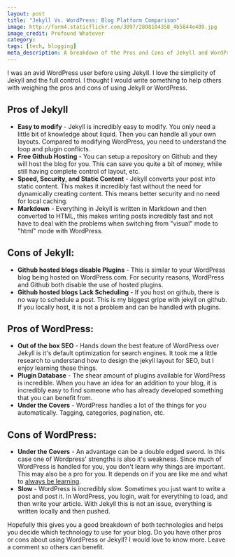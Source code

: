 ```yaml
---
layout: post
title: "Jekyll Vs. WordPress: Blog Platform Comparison"
image: http://farm4.staticflickr.com/3097/2808104358_4b5844e409.jpg
image_credit: Profound Whatever
category: 
tags: [tech, blogging]
meta_description: A breakdown of the Pros and Cons of Jekyll and WordPress. Know which platform you should use.
---
```


I was an avid WordPress user before using Jekyll. I love the simplicity of Jekyll and the full control. I thought I would write something to help others with weighing the pros and cons of using Jekyll or WordPress.

## Pros of Jekyll
* __Easy to modify__ - Jekyll is incredibly easy to modify. You only need a little bit of knowledge about liquid. Then you can handle all your own layouts. Compared to modifying WordPress, you need to understand the loop and plugin conflicts.
* __Free Github Hosting__ - You can setup a repository on Github and they will host the blog for you. This can save you quite a bit of money, while still having complete control of layout, etc.
* __Speed, Security, and Static Content__ - Jekyll converts your post into static content. This makes it incredibly fast without the need for dynamically creating content. This means better security and no need for local caching.
* __Markdown__ - Everything in Jekyll is written in Markdown and then converted to HTML, this makes writing posts incredibly fast and not have to deal with the problems when switching from "visual" mode to "html" mode with WordPress.

## Cons of Jekyll:
* __Github hosted blogs disable Plugins__ - This is similar to your WordPress blog being hosted on WordPress.com. For security reasons, WordPress and Github both disable the use of hosted plugins.
* __Github hosted blogs Lack Scheduling__ - If you host on github, there is no way to schedule a post. This is my biggest gripe with jekyll on github. If you locally host, it is not a problem and can be handled with plugins.

## Pros of WordPress:
* __Out of the box SEO__ - Hands down the best feature of WordPress over Jekyll is it's default optimization for search engines. It took me a little research to understand how to design the jekyll layout for SEO, but I enjoy learning these things. 
* __Plugin Database__ - The shear amount of plugins available for WordPress is incredible. When you have an idea for an addition to your blog, it is incredibly easy to find someone who has already developed something that you can benefit from.
* __Under the Covers__ - WordPress handles a lot of the things for you automatically. Tagging, categories, pagination, etc.

## Cons of WordPress:
* __Under the Covers__ - An advantage can be a double edged sword. In this case one of Wordpress' strengths is also it's weakness. Since much of WordPress is handled for you, you don't learn why things are important. This may also be a pro for you. It depends on if you are like me and what to [always be learning](/2012/06/challenge-yourself-always-learn/).
* __Slow__ - WordPress is incredibly slow. Sometimes you just want to write a post and post it. In WordPress, you login, wait for everything to load, and then write your article. With Jekyll this is not an issue, everything is written locally and then pushed.

Hopefully this gives you a good breakdown of both technologies and helps you decide which technology to use for your blog. Do you have other pros or cons about using WordPress or Jekyll? I would love to know more. Leave a comment so others can benefit.


